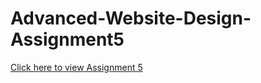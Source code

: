 # Advanced-Website-Design-Assignment5

<a href="https://twelfthgear.github.io/assignment5_ChooseYourOwnAdventure" rel="nofollow">Click here to view Assignment 5</a>

